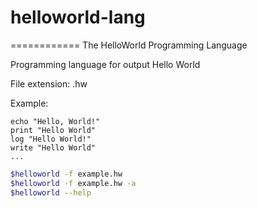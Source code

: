 # helloworld-lang
============
The HelloWorld Programming Language

Programming language for output Hello World

File extension: .hw

Example:
```crystal
echo "Hello, World!"
print "Hello World"
log "Hello World!"
write "Hello World"
...
```
```bash
$helloworld -f example.hw
$helloworld -f example.hw -a
$helloworld --help
```
